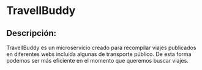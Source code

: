 # TravellBuddy

## Descripción:

TravellBuddy es un microservicio creado para recompilar viajes publicados en diferentes webs incluida algunas de transporte público. De esta forma podemos ser más eficiente en el momento que queremos buscar viajes.
